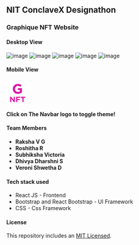 ## **NIT ConclaveX Designathon**

### **Graphique NFT Website**

#### **Desktop View**
![image](https://user-images.githubusercontent.com/67852219/156911091-11cb016c-6bd2-4f8c-ad91-a3743d6812f8.png)
![image](https://user-images.githubusercontent.com/67852219/156911104-86607e04-a61b-44d4-bee5-254ea14ade4d.png)
![image](https://user-images.githubusercontent.com/67852219/156911169-661baaad-8010-489b-8ebb-dba41e5a6b70.png)
![image](https://user-images.githubusercontent.com/67852219/156911104-86607e04-a61b-44d4-bee5-254ea14ade4d.png)
![image](https://user-images.githubusercontent.com/67852219/156911169-661baaad-8010-489b-8ebb-dba41e5a6b70.png)

#### **Mobile View** 





![image](/public/logo.svg)

**Click on The Navbar logo to toggle theme!**

#### **Team Members**

- **Raksha V G**
- **Roshitha R**
- **Subhiksha Victoria**
- **Dhivya Dharshni S**
- **Veroni Shwetha D**

#### **Tech stack used**

- React JS - Frontend
- Bootstrap and React Bootstrap - UI Framework
- CSS - Css Framework

#### **License**

This repository includes an [MIT Licensed](https://github.com/Raksha001/graphique-nft/blob/main/LICENSE).
